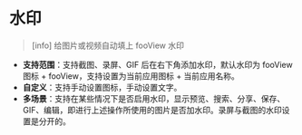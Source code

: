 # 水印

> \[info\] 给图片或视频自动填上 fooView 水印

* **支持范围**：支持截图、录屏、GIF 后在右下角添加水印，默认水印为 fooView 图标 + fooView，支持设置为当前应用图标 + 当前应用名称。
* **自定义**：支持手动设置图标，手动设置文字。
* **多场景**：支持在某些情况下是否启用水印，显示预览、搜索、分享、保存、GIF、编辑，即进行上述操作所使用的图片是否加水印。录屏与截图的水印设置是分开的。

